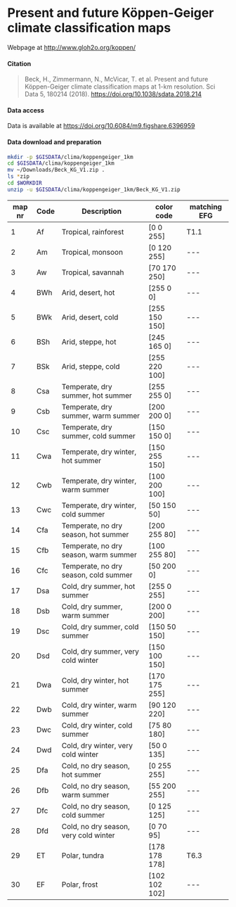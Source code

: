 # Present and future Köppen-Geiger climate classification maps

Webpage at http://www.gloh2o.org/koppen/

#### Citation
> Beck, H., Zimmermann, N., McVicar, T. et al. Present and future Köppen-Geiger climate classification maps at 1-km resolution. Sci Data 5, 180214 (2018). https://doi.org/10.1038/sdata.2018.214

#### Data access

Data is available at https://doi.org/10.6084/m9.figshare.6396959


#### Data download and preparation

```sh
mkdir -p $GISDATA/clima/koppengeiger_1km
cd $GISDATA/clima/koppengeiger_1km
mv ~/Downloads/Beck_KG_V1.zip .
ls *zip
cd $WORKDIR
unzip -u $GISDATA/clima/koppengeiger_1km/Beck_KG_V1.zip
```

|map nr|Code|Description|color code|matching EFG|
|---|---|---|---|---|
| 1 |  Af |  Tropical, rainforest | [0 0 255]|T1.1|
| 2 |  Am |  Tropical, monsoon |  [0 120 255]|---|
| 3 |  Aw |  Tropical, savannah | [70 170 250]|---|
| 4 |  BWh | Arid, desert, hot |  [255 0 0]|---|
| 5 |  BWk | Arid, desert, cold | [255 150 150]|---|
| 6 |  BSh | Arid, steppe, hot |  [245 165 0]|---|
| 7 |  BSk | Arid, steppe, cold | [255 220 100]|---|
| 8 |  Csa | Temperate, dry summer, hot summer |  [255 255 0]|---|
| 9 |  Csb | Temperate, dry summer, warm summer | [200 200 0]|---|
| 10 | Csc | Temperate, dry summer, cold summer | [150 150 0]|---|
| 11 | Cwa | Temperate, dry winter, hot summer |  [150 255 150]|---|
| 12 | Cwb | Temperate, dry winter, warm summer | [100 200 100]|---|
| 13 | Cwc | Temperate, dry winter, cold summer | [50 150 50]|---|
| 14 | Cfa | Temperate, no dry season, hot summer | [200 255 80]|---|
| 15 | Cfb | Temperate, no dry season, warm summer |  [100 255 80]|---|
| 16 | Cfc | Temperate, no dry season, cold summer  | [50 200 0]|---|
| 17 | Dsa | Cold, dry summer, hot summer | [255 0 255]|---|
| 18 | Dsb | Cold, dry summer, warm summer |  [200 0 200]|---|
| 19 | Dsc | Cold, dry summer, cold summer |  [150 50 150]|---|
| 20 | Dsd | Cold, dry summer, very cold winter | [150 100 150]|---|
| 21 | Dwa | Cold, dry winter, hot summer | [170 175 255]|---|
| 22 | Dwb | Cold, dry winter, warm summer |  [90 120 220]|---|
| 23 | Dwc | Cold, dry winter, cold summer |  [75 80 180]|---|
| 24 | Dwd | Cold, dry winter, very cold winter | [50 0 135]|---|
| 25 | Dfa | Cold, no dry season, hot summer |  [0 255 255]|---|
| 26 | Dfb | Cold, no dry season, warm summer | [55 200 255]|---|
| 27 | Dfc | Cold, no dry season, cold summer | [0 125 125]|---|
| 28 | Dfd | Cold, no dry season, very cold winter  | [0 70 95]|---|
| 29 | ET |  Polar, tundra  | [178 178 178]| T6.3|
| 30 | EF |  Polar, frost | [102 102 102]|---|
